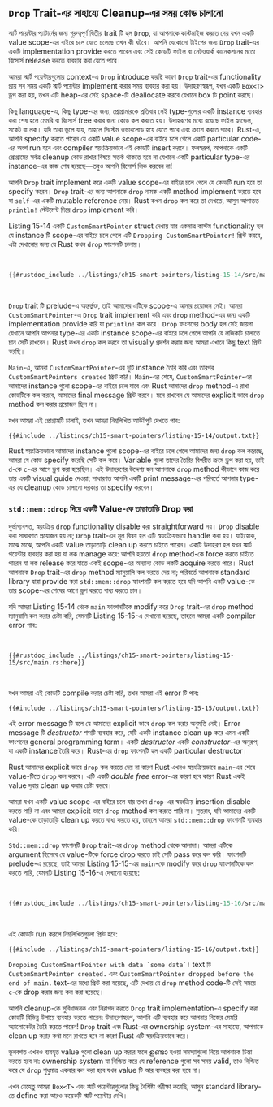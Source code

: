 ## `Drop` Trait-এর সাহায্যে Cleanup-এর সময় কোড চালানো

স্মার্ট পয়েন্টার প্যাটার্নের জন্য গুরুত্বপূর্ণ দ্বিতীয় trait টি হল `Drop`, যা আপনাকে কাস্টমাইজ করতে দেয় যখন একটি value scope-এর বাইরে চলে যেতে চলেছে তখন কী ঘটবে। আপনি যেকোনো টাইপের জন্য `Drop` trait-এর একটি implementation provide করতে পারেন এবং সেই কোডটি ফাইল বা নেটওয়ার্ক কানেকশনের মতো রিসোর্স release করতে ব্যবহার করা যেতে পারে।

আমরা স্মার্ট পয়েন্টারগুলোর context-এ `Drop` introduce করছি কারণ `Drop` trait-এর functionality প্রায় সব সময় একটি স্মার্ট পয়েন্টার implement করার সময় ব্যবহার করা হয়। উদাহরণস্বরূপ, যখন একটি `Box<T>` ড্রপ করা হয়, তখন এটি heap-এর সেই space-টি deallocate করবে যেখানে box টি point করছে।

কিছু language-এ, কিছু type-এর জন্য, প্রোগ্রামারকে প্রতিবার সেই type-গুলোর একটি instance ব্যবহার করা শেষ হলে মেমরি বা রিসোর্স free করার জন্য কোড কল করতে হয়। উদাহরণের মধ্যে রয়েছে ফাইল হ্যান্ডেল, সকেট বা লক। যদি তারা ভুলে যায়, তাহলে সিস্টেম ওভারলোড হয়ে যেতে পারে এবং ক্র্যাশ করতে পারে। Rust-এ, আপনি specify করতে পারেন যে একটি value scope-এর বাইরে চলে গেলে একটি particular code-এর অংশ run হবে এবং compiler স্বয়ংক্রিয়ভাবে এই কোডটি insert করবে। ফলস্বরূপ, আপনাকে একটি প্রোগ্রামের সর্বত্র cleanup কোড রাখার বিষয়ে সতর্ক থাকতে হবে না যেখানে একটি particular type-এর instance-এর কাজ শেষ হয়েছে—তবুও আপনি রিসোর্স লিক করবেন না!

আপনি `Drop` trait implement করে একটি value scope-এর বাইরে চলে গেলে যে কোডটি run হবে তা specify করেন। `Drop` trait-এর জন্য আপনাকে `drop` নামক একটি method implement করতে হবে যা `self`-এর একটি mutable reference নেয়। Rust কখন `drop` কল করে তা দেখতে, আসুন আপাতত `println!` স্টেটমেন্ট দিয়ে `drop` implement করি।

Listing 15-14 একটি `CustomSmartPointer` struct দেখায় যার একমাত্র কাস্টম functionality হল যে instance টি scope-এর বাইরে চলে গেলে এটি `Dropping CustomSmartPointer!` প্রিন্ট করবে, এটা দেখানোর জন্য যে Rust কখন `drop` ফাংশনটি চালায়।

<Listing number="15-14" file-name="src/main.rs" caption="একটি `CustomSmartPointer` স্ট্রাক্ট যা `Drop` trait implement করে যেখানে আমরা আমাদের cleanup কোড রাখব">

```rust
{{#rustdoc_include ../listings/ch15-smart-pointers/listing-15-14/src/main.rs}}
```

</Listing>

`Drop` trait টি prelude-এ অন্তর্ভুক্ত, তাই আমাদের এটিকে scope-এ আনার প্রয়োজন নেই। আমরা `CustomSmartPointer`-এ `Drop` trait implement করি এবং `drop` method-এর জন্য একটি implementation provide করি যা `println!` কল করে। `Drop` ফাংশনের body হল সেই জায়গা যেখানে আপনি আপনার type-এর একটি instance scope-এর বাইরে চলে গেলে আপনি যে লজিকটি চালাতে চান সেটি রাখবেন। Rust কখন `drop` কল করবে তা visually প্রদর্শন করার জন্য আমরা এখানে কিছু text প্রিন্ট করছি।

`Main`-এ, আমরা `CustomSmartPointer`-এর দুটি instance তৈরি করি এবং তারপর `CustomSmartPointers created` প্রিন্ট করি। `Main`-এর শেষে, `CustomSmartPointer`-এর আমাদের instance গুলো scope-এর বাইরে চলে যাবে এবং Rust আমাদের `drop` method-এ রাখা কোডটিকে কল করবে, আমাদের final message প্রিন্ট করবে। মনে রাখবেন যে আমাদের explicit ভাবে `drop` method কল করার প্রয়োজন ছিল না।

যখন আমরা এই প্রোগ্রামটি চালাই, তখন আমরা নিম্নলিখিত আউটপুট দেখতে পাব:

```console
{{#include ../listings/ch15-smart-pointers/listing-15-14/output.txt}}
```

Rust স্বয়ংক্রিয়ভাবে আমাদের instance গুলো scope-এর বাইরে চলে গেলে আমাদের জন্য `drop` কল করেছে, আমরা যে কোড specify করেছি সেটি কল করে। Variable গুলো তাদের তৈরির বিপরীত ক্রমে ড্রপ করা হয়, তাই `d`-কে `c`-এর আগে ড্রপ করা হয়েছিল। এই উদাহরণের উদ্দেশ্য হল আপনাকে `drop` method কীভাবে কাজ করে তার একটি visual guide দেওয়া; সাধারণত আপনি একটি print message-এর পরিবর্তে আপনার type-এর যে cleanup কোড চালানো দরকার তা specify করবেন।

### `std::mem::drop` দিয়ে একটি Value-কে তাড়াতাড়ি Drop করা

দুর্ভাগ্যবশত, স্বয়ংক্রিয় `drop` functionality disable করা straightforward নয়। `Drop` disable করা সাধারণত প্রয়োজন হয় না; `Drop` trait-এর মূল বিষয় হল এটি স্বয়ংক্রিয়ভাবে handle করা হয়। যাইহোক, মাঝে মাঝে, আপনি একটি value তাড়াতাড়ি clean up করতে চাইতে পারেন। একটি উদাহরণ হল যখন স্মার্ট পয়েন্টার ব্যবহার করা হয় যা লক manage করে: আপনি হয়তো `drop` method-কে force করতে চাইতে পারেন যা লক release করে যাতে একই scope-এর অন্যান্য কোড লকটি acquire করতে পারে। Rust আপনাকে `Drop` trait-এর `drop` method ম্যানুয়ালি কল করতে দেয় না; পরিবর্তে আপনাকে standard library দ্বারা provide করা `std::mem::drop` ফাংশনটি কল করতে হবে যদি আপনি একটি value-কে তার scope-এর শেষের আগে ড্রপ করতে বাধ্য করতে চান।

যদি আমরা Listing 15-14 থেকে `main` ফাংশনটিকে modify করে `Drop` trait-এর `drop` method ম্যানুয়ালি কল করার চেষ্টা করি, যেমনটি Listing 15-15-এ দেখানো হয়েছে, তাহলে আমরা একটি compiler error পাব:

<Listing number="15-15" file-name="src/main.rs" caption="`Drop` trait থেকে `drop` মেথড ম্যানুয়ালি কল করে তাড়াতাড়ি clean up করার চেষ্টা">

```rust,ignore,does_not_compile
{{#rustdoc_include ../listings/ch15-smart-pointers/listing-15-15/src/main.rs:here}}
```

</Listing>

যখন আমরা এই কোডটি compile করার চেষ্টা করি, তখন আমরা এই error টি পাব:

```console
{{#include ../listings/ch15-smart-pointers/listing-15-15/output.txt}}
```

এই error message টি বলে যে আমাদের explicit ভাবে `drop` কল করার অনুমতি নেই। Error message টি _destructor_ শব্দটি ব্যবহার করে, যেটি একটি instance clean up করে এমন একটি ফাংশনের general programming term। একটি _destructor_ একটি _constructor_-এর অনুরূপ, যা একটি instance তৈরি করে। Rust-এর `drop` ফাংশনটি হল একটি particular destructor।

Rust আমাদের explicit ভাবে `drop` কল করতে দেয় না কারণ Rust এখনও স্বয়ংক্রিয়ভাবে `main`-এর শেষে value-টিতে `drop` কল করবে। এটি একটি _double free_ error-এর কারণ হবে কারণ Rust একই value দুবার clean up করার চেষ্টা করবে।

আমরা যখন একটি value scope-এর বাইরে চলে যায় তখন `drop`-এর স্বয়ংক্রিয় insertion disable করতে পারি না এবং আমরা explicit ভাবে `drop` method কল করতে পারি না। সুতরাং, যদি আমাদের একটি value-কে তাড়াতাড়ি clean up করতে বাধ্য করতে হয়, তাহলে আমরা `std::mem::drop` ফাংশনটি ব্যবহার করি।

`Std::mem::drop` ফাংশনটি `Drop` trait-এর `drop` method থেকে আলাদা। আমরা এটিকে argument হিসেবে যে value-টিকে force drop করতে চাই সেটি pass করে কল করি। ফাংশনটি prelude-এ রয়েছে, তাই আমরা Listing 15-15-এর `main`-কে modify করে `drop` ফাংশনটিকে কল করতে পারি, যেমনটি Listing 15-16-এ দেখানো হয়েছে:

<Listing number="15-16" file-name="src/main.rs" caption="Scope-এর বাইরে যাওয়ার আগে একটি value-কে explicit ভাবে drop করতে `std::mem::drop` কল করা">

```rust
{{#rustdoc_include ../listings/ch15-smart-pointers/listing-15-16/src/main.rs:here}}
```

</Listing>

এই কোডটি run করলে নিম্নলিখিতগুলো প্রিন্ট হবে:

```console
{{#include ../listings/ch15-smart-pointers/listing-15-16/output.txt}}
```

``Dropping CustomSmartPointer with data `some data`!`` text টি `CustomSmartPointer created.` এবং `CustomSmartPointer dropped before the end of main.` text-এর মধ্যে প্রিন্ট করা হয়েছে, এটি দেখায় যে `drop` method code-টি সেই সময়ে `c`-কে drop করার জন্য কল করা হয়েছে।

আপনি cleanup-কে সুবিধাজনক এবং নিরাপদ করতে `Drop` trait implementation-এ specify করা কোডটি বিভিন্ন উপায়ে ব্যবহার করতে পারেন: উদাহরণস্বরূপ, আপনি এটি ব্যবহার করে আপনার নিজের মেমরি অ্যালোকেটর তৈরি করতে পারেন! `Drop` trait এবং Rust-এর ownership system-এর সাহায্যে, আপনাকে clean up করার কথা মনে রাখতে হবে না কারণ Rust এটি স্বয়ংক্রিয়ভাবে করে।

ভুলবশত এখনও ব্যবহৃত value গুলো clean up করার ফলে ഉണ്ടാ হওয়া সমস্যাগুলো নিয়ে আপনাকে চিন্তা করতে হবে না: ownership system যা নিশ্চিত করে যে reference গুলো সব সময় valid, তাও নিশ্চিত করে যে `drop` শুধুমাত্র একবার কল করা হবে যখন value টি আর ব্যবহার করা হবে না।

এখন যেহেতু আমরা `Box<T>` এবং স্মার্ট পয়েন্টারগুলোর কিছু বৈশিষ্ট্য পরীক্ষা করেছি, আসুন standard library-তে define করা আরও কয়েকটি স্মার্ট পয়েন্টার দেখি।
